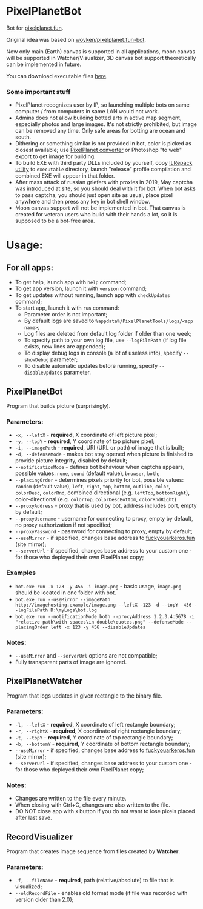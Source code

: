 # PixelPlanetBot
Bot for [pixelplanet.fun](https://pixelplanet.fun).

Original idea was based on [woyken/pixelplanet.fun-bot](https://github.com/Woyken/pixelplanet.fun-bot/).

Now only main (Earth) canvas is supported in all applications, moon canvas will be supported in Watcher/Visualizer, 3D canvas bot support theoretically can be implemented in future.

You can download executable files [here](https://github.com/Topinambur223606/PixelPlanetTools/releases/latest).

### Some important stuff
- PixelPlanet recognizes user by IP, so launching multiple bots on same computer \/ from computers in same LAN would not work.
- Admins does not allow building botted arts in active map segment, especially photos and large images. It's not strictly prohibited, but image can be removed any time. Only safe areas for botting are ocean and south.
- Dithering or something similar is not provided in bot, color is picked as closest available; use [PixelPlanet converter](https://pixelplanet.fun/convert) or Photoshop "to web" export to get image for building.
- To build EXE with third party DLLs included by yourself, copy [ILRepack utility](https://www.nuget.org/packages/ILRepack/) to `executable` directory, launch "release" profile compilation and combined EXE will appear in that folder.
- After mass attack of russian griefers with proxies in 2019, May captcha was introduced at site, so you should deal with it for bot. When bot asks to pass captcha, you should just open site as usual, place pixel anywhere and then press any key in bot shell window.
- Moon canvas support will not be implemented in bot. That canvas is created for veteran users who build with their hands a lot, so it is supposed to be a bot-free area.

# Usage:
## For all apps:
- To get help, launch app with `help` command;
- To get app version, launch it with `version` command;
- To get updates without running, launch app with `checkUpdates` command;
- To start app, launch it with `run` command:
    - Parameter order is not important;
    - By default logs are saved to `%appdata%/PixelPlanetTools/logs/<app name>`;
    - Log files are deleted from default log folder if older than one week;
    - To specify path to your own log file, use `--logFilePath` (if log file exists, new lines are appended);
    - To display debug logs in console (a lot of useless info), specify `--showDebug` parameter;
    - To disable automatic updates before running, specify `--disableUpdates` parameter.

## PixelPlanetBot
Program that builds picture (surprisingly).

### Parameters:
- `-x, --leftX` - **required**, X coordinate of left picture pixel;
- `-y, --topY` - **required**, Y coordinate of top picture pixel;
- `-i, --imagePath` - **required**, URI (URL or path) of image that is built;
- `-d, --defenseMode` - makes bot stay opened when picture is finished to provide picture integrity, disabled by default;
- `--notificationMode` - defines bot behaviour when captcha appears, possible values: `none`, `sound` (default value), `browser`, `both`;
- `--placingOrder` - determines pixels priority for bot, possible values: `random` (default value), `left`, `right`, `top`, `bottom`, `outline`, `color`, `colorDesc`, `colorRnd`, combined directional (e.g. `leftTop`, `bottomRight`), color-directional (e.g. `colorTop`, `colorDescBottom`, `colorRndRight`)
- `--proxyAddress` - proxy that is used by bot, address includes port, empty by default;
- `--proxyUsername` - username for connecting to proxy, empty by default, no proxy authorization if not specified;
- `--proxyPassword` - password for connecting to proxy, empty by default;
- `--useMirror` - if specified, changes base address to [fuckyouarkeros.fun](https://fuckyouarkeros.fun) (site mirror);
- `--serverUrl` - if specified, changes base address to your custom one - for those who deployed their own PixelPlanet copy;

### Examples
- `bot.exe run -x 123 -y 456 -i image.png` - basic usage, `image.png` should be located in one folder with bot.
- `bot.exe run --useMirror --imagePath http://imagehosting.example/image.png --leftX -123 -d --topY -456 --logFilePath D:\myLogs\bot.log`
- `bot.exe run --notificationMode both --proxyAddress 1.2.3.4:5678 -i "relative path\with spaces\in double\quotes.png" --defenseMode --placingOrder left -x 123 -y 456 --disableUpdates`

### Notes:
- `--useMirror` and `--serverUrl` options are not compatible;
- Fully transparent parts of image are ignored.

## PixelPlanetWatcher
Program that logs updates in given rectangle to the binary file.

### Parameters:
- `-l, --leftX` - **required**, X coordinate of left rectangle boundary;
- `-r, --rightX` - **required**, X coordinate of right rectangle boundary;
- `-t, --topY` - **required**, Y coordinate of top rectangle boundary;
- `-b, --bottomY` - **required**, Y coordinate of bottom rectangle boundary;
- `--useMirror` - if specified, changes base address to [fuckyouarkeros.fun](https://fuckyouarkeros.fun) (site mirror);
- `--serverUrl` - if specified, changes base address to your custom one - for those who deployed their own PixelPlanet copy;

### Notes:
- Changes are written to the file every minute.
- When closing with Ctrl+C, changes are also written to the file.
- DO NOT close app with `X` button if you do not want to lose pixels placed after last save.

## RecordVisualizer
Program that creates image sequence from files created by **Watcher**.

### Parameters:
- `-f, --fileName` - **required**, path (relative/absolute) to file that is visualized;
- `--oldRecordFile` - enables old format mode (if file was recorded with version older than 2.0);
